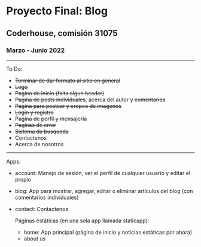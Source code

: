 # Proyecto Final: Blog
## Coderhouse, comisión 31075
### Marzo - Junio 2022
---
To Do:
* ~~Terminar de dar formato al sitio en general~~
* ~~Logo~~
* ~~Pagina de inicio (falta algun header)~~
* ~~Pagina de posts individuales~~, acerca del autor y ~~comentarios~~
* ~~Pagina para postear y cropeo de imagenes~~
* ~~Login y registro~~
* ~~Pagina de perfil y mensajeria~~
* ~~Paginas de error~~
* ~~Sistema de busqueda~~
* Contactenos
* Acerca de nosotros
---
Apps:
* account: Manejo de sesión, ver el perfil de cualquier usuario y editar el propio
* blog: App para mostrar, agregar, editar o eliminar artículos del blog (con comentarios individuales)
* contact: Contactenos

   Páginas estáticas (en una sola app llamada staticapp):
   * home: App principal (página de inicio y noticias estáticas por ahora)
   * about us
